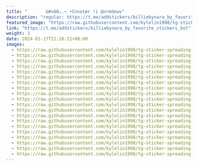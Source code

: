 ```yaml
---
title: "‌       &#x60;.⌁ •Cᥱnatør !i @nrmdewv"
description: "regular: https://t.me/addstickers/billiebynara_by_favorite_stickers_bot"
featured_image: "https://raw.githubusercontent.com/kylelin1998/tg-sticker-spreading-worldwide-images/main/img/d661eb1f-85ae-4802-9448-e121cfed2990.jpg"
link: "https://t.me/addstickers/billiebynara_by_favorite_stickers_bot"
weight: 3
date: 2024-01-17T21:26:21+08:00
images:
  - https://raw.githubusercontent.com/kylelin1998/tg-sticker-spreading-worldwide-images/main/img/d661eb1f-85ae-4802-9448-e121cfed2990.jpg
  - https://raw.githubusercontent.com/kylelin1998/tg-sticker-spreading-worldwide-images/main/img/cf21615b-efc1-413f-b5a1-092eab7b02ca.jpg
  - https://raw.githubusercontent.com/kylelin1998/tg-sticker-spreading-worldwide-images/main/img/36701095-c14a-4788-81ee-92109fe2dac7.jpg
  - https://raw.githubusercontent.com/kylelin1998/tg-sticker-spreading-worldwide-images/main/img/d9f40a14-d74f-4c1f-9d0f-7780bd18bc08.jpg
  - https://raw.githubusercontent.com/kylelin1998/tg-sticker-spreading-worldwide-images/main/img/b529fdea-4c64-4988-a89f-99674b87f7bd.jpg
  - https://raw.githubusercontent.com/kylelin1998/tg-sticker-spreading-worldwide-images/main/img/940c45d7-7d3e-4d7c-b442-3e79a125f8ad.jpg
  - https://raw.githubusercontent.com/kylelin1998/tg-sticker-spreading-worldwide-images/main/img/b44e8694-5cbf-4180-b56c-d9f098fbfaa7.jpg
  - https://raw.githubusercontent.com/kylelin1998/tg-sticker-spreading-worldwide-images/main/img/0689cf50-4511-424b-8dda-62e2991dd210.jpg
  - https://raw.githubusercontent.com/kylelin1998/tg-sticker-spreading-worldwide-images/main/img/30d116c7-9682-4027-93cb-87033aa09ca4.jpg
  - https://raw.githubusercontent.com/kylelin1998/tg-sticker-spreading-worldwide-images/main/img/21aec400-dbe1-42bd-b4f3-b880142be60d.jpg
  - https://raw.githubusercontent.com/kylelin1998/tg-sticker-spreading-worldwide-images/main/img/38ee04cc-913a-48fe-948a-5b2d8c10e0b6.jpg
  - https://raw.githubusercontent.com/kylelin1998/tg-sticker-spreading-worldwide-images/main/img/c4ab0ba8-c5b3-4852-a73c-c427d1ad00e2.jpg
  - https://raw.githubusercontent.com/kylelin1998/tg-sticker-spreading-worldwide-images/main/img/d6762b29-e0a5-47d3-aa62-e4c98b805c3c.jpg
  - https://raw.githubusercontent.com/kylelin1998/tg-sticker-spreading-worldwide-images/main/img/d6e6f409-c230-4c3c-a322-3ce685050f87.jpg
  - https://raw.githubusercontent.com/kylelin1998/tg-sticker-spreading-worldwide-images/main/img/060556a1-e3b5-40bc-b93b-10bf76f9ec15.jpg
  - https://raw.githubusercontent.com/kylelin1998/tg-sticker-spreading-worldwide-images/main/img/59f215e9-5429-4b50-8c6b-832ec1216895.jpg
  - https://raw.githubusercontent.com/kylelin1998/tg-sticker-spreading-worldwide-images/main/img/b9bf5d97-878a-441e-9239-6ccad6e4852e.jpg
  - https://raw.githubusercontent.com/kylelin1998/tg-sticker-spreading-worldwide-images/main/img/7a695c7b-50c3-478d-aee7-89b0e091552f.jpg
  - https://raw.githubusercontent.com/kylelin1998/tg-sticker-spreading-worldwide-images/main/img/8552f19c-3169-4ec3-ba4e-be7b8f23c790.jpg
  - https://raw.githubusercontent.com/kylelin1998/tg-sticker-spreading-worldwide-images/main/img/a51a0294-a300-41d7-a768-43d0b60ac59a.jpg
---
```

